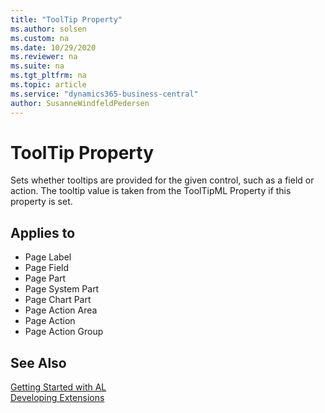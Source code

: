 ```yaml
---
title: "ToolTip Property"
ms.author: solsen
ms.custom: na
ms.date: 10/29/2020
ms.reviewer: na
ms.suite: na
ms.tgt_pltfrm: na
ms.topic: article
ms.service: "dynamics365-business-central"
author: SusanneWindfeldPedersen
---
```

[//]: # (START>DO_NOT_EDIT)
[//]: # (IMPORTANT:Do not edit any of the content between here and the END>DO_NOT_EDIT.)
[//]: # (Any modifications should be made in the .xml files in the ModernDev repo.)
# ToolTip Property
Sets whether tooltips are provided for the given control, such as a field or action. The tooltip value is taken from the ToolTipML Property if this property is set.

## Applies to
-   Page Label
-   Page Field
-   Page Part
-   Page System Part
-   Page Chart Part
-   Page Action Area
-   Page Action
-   Page Action Group

[//]: # (IMPORTANT: END>DO_NOT_EDIT)
## See Also  
[Getting Started with AL](../devenv-get-started.md)  
[Developing Extensions](../devenv-dev-overview.md)  